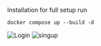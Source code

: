 Installation for full setup run
```
docker compose up --build -d
```

![Login](https://github.com/user-attachments/assets/711f021b-4188-476a-a4e1-55e2db889531)
![singup](https://github.com/user-attachments/assets/cb2f3387-744b-46cb-9468-2d7a25e21a22)
